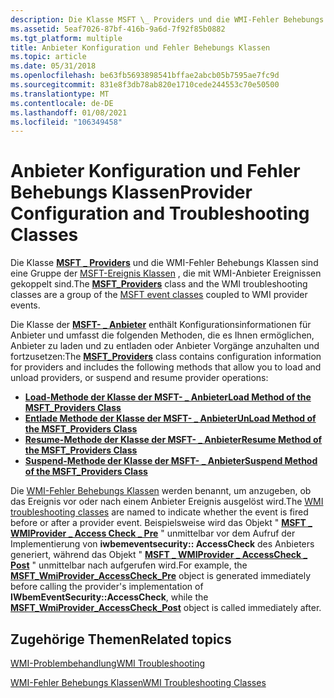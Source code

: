 ```yaml
---
description: Die Klasse MSFT \_ Providers und die WMI-Fehler Behebungs Klassen sind eine Gruppe der MSFT-Ereignis Klassen, die mit WMI-Anbieter Ereignissen gekoppelt sind.
ms.assetid: 5eaf7026-87bf-416b-9a6d-7f92f85b0882
ms.tgt_platform: multiple
title: Anbieter Konfiguration und Fehler Behebungs Klassen
ms.topic: article
ms.date: 05/31/2018
ms.openlocfilehash: be63fb5693898541bffae2abcb05b7595ae7fc9d
ms.sourcegitcommit: 831e8f3db78ab820e1710cede244553c70e50500
ms.translationtype: MT
ms.contentlocale: de-DE
ms.lasthandoff: 01/08/2021
ms.locfileid: "106349458"
---
```

# <a name="provider-configuration-and-troubleshooting-classes"></a><span data-ttu-id="fb045-103">Anbieter Konfiguration und Fehler Behebungs Klassen</span><span class="sxs-lookup"><span data-stu-id="fb045-103">Provider Configuration and Troubleshooting Classes</span></span>

<span data-ttu-id="fb045-104">Die Klasse [**MSFT \_ Providers**](/previous-versions/windows/desktop/wmisystemprov/msft-providers) und die WMI-Fehler Behebungs Klassen sind eine Gruppe der [MSFT-Ereignis Klassen](msft-classes.md) , die mit WMI-Anbieter Ereignissen gekoppelt sind.</span><span class="sxs-lookup"><span data-stu-id="fb045-104">The [**MSFT\_Providers**](/previous-versions/windows/desktop/wmisystemprov/msft-providers) class and the WMI troubleshooting classes are a group of the [MSFT event classes](msft-classes.md) coupled to WMI provider events.</span></span>

<span data-ttu-id="fb045-105">Die Klasse der [**MSFT- \_ Anbieter**](/previous-versions/windows/desktop/wmisystemprov/msft-providers) enthält Konfigurationsinformationen für Anbieter und umfasst die folgenden Methoden, die es Ihnen ermöglichen, Anbieter zu laden und zu entladen oder Anbieter Vorgänge anzuhalten und fortzusetzen:</span><span class="sxs-lookup"><span data-stu-id="fb045-105">The [**MSFT\_Providers**](/previous-versions/windows/desktop/wmisystemprov/msft-providers) class contains configuration information for providers and includes the following methods that allow you to load and unload providers, or suspend and resume provider operations:</span></span>

-   [<span data-ttu-id="fb045-106">**Load-Methode der Klasse der MSFT- \_ Anbieter**</span><span class="sxs-lookup"><span data-stu-id="fb045-106">**Load Method of the MSFT\_Providers Class**</span></span>](/previous-versions/windows/desktop/wmisystemprov/load-method-in-class-msft-providers)
-   [<span data-ttu-id="fb045-107">**Entlade Methode der Klasse der MSFT- \_ Anbieter**</span><span class="sxs-lookup"><span data-stu-id="fb045-107">**UnLoad Method of the MSFT\_Providers Class**</span></span>](/previous-versions/windows/desktop/wmisystemprov/unload-method-in-class-msft-providers)
-   [<span data-ttu-id="fb045-108">**Resume-Methode der Klasse der MSFT- \_ Anbieter**</span><span class="sxs-lookup"><span data-stu-id="fb045-108">**Resume Method of the MSFT\_Providers Class**</span></span>](/previous-versions/windows/desktop/wmisystemprov/resume-method-in-class-msft-providers)
-   [<span data-ttu-id="fb045-109">**Suspend-Methode der Klasse der MSFT- \_ Anbieter**</span><span class="sxs-lookup"><span data-stu-id="fb045-109">**Suspend Method of the MSFT\_Providers Class**</span></span>](/previous-versions/windows/desktop/wmisystemprov/suspend-method-in-class-msft-providers)

<span data-ttu-id="fb045-110">Die [WMI-Fehler Behebungs Klassen](wmi-troubleshooting-classes.md) werden benannt, um anzugeben, ob das Ereignis vor oder nach einem Anbieter Ereignis ausgelöst wird.</span><span class="sxs-lookup"><span data-stu-id="fb045-110">The [WMI troubleshooting classes](wmi-troubleshooting-classes.md) are named to indicate whether the event is fired before or after a provider event.</span></span> <span data-ttu-id="fb045-111">Beispielsweise wird das Objekt " [**MSFT \_ WMIProvider \_ Access Check \_ Pre**](/previous-versions/windows/desktop/wmisystemprov/msft-wmiprovider-accesscheck-pre) " unmittelbar vor dem Aufruf der Implementierung von **iwbemeventsecurity:: AccessCheck** des Anbieters generiert, während das Objekt " [**MSFT \_ WMIProvider \_ AccessCheck \_ Post**](/previous-versions/windows/desktop/wmisystemprov/msft-wmiprovider-accesscheck-post) " unmittelbar nach aufgerufen wird.</span><span class="sxs-lookup"><span data-stu-id="fb045-111">For example, the [**MSFT\_WmiProvider\_AccessCheck\_Pre**](/previous-versions/windows/desktop/wmisystemprov/msft-wmiprovider-accesscheck-pre) object is generated immediately before calling the provider's implementation of **IWbemEventSecurity::AccessCheck**, while the [**MSFT\_WmiProvider\_AccessCheck\_Post**](/previous-versions/windows/desktop/wmisystemprov/msft-wmiprovider-accesscheck-post) object is called immediately after.</span></span>

## <a name="related-topics"></a><span data-ttu-id="fb045-112">Zugehörige Themen</span><span class="sxs-lookup"><span data-stu-id="fb045-112">Related topics</span></span>

<dl> <dt>

[<span data-ttu-id="fb045-113">WMI-Problembehandlung</span><span class="sxs-lookup"><span data-stu-id="fb045-113">WMI Troubleshooting</span></span>](wmi-troubleshooting.md)
</dt> <dt>

[<span data-ttu-id="fb045-114">WMI-Fehler Behebungs Klassen</span><span class="sxs-lookup"><span data-stu-id="fb045-114">WMI Troubleshooting Classes</span></span>](wmi-troubleshooting-classes.md)
</dt> </dl>

 

 
